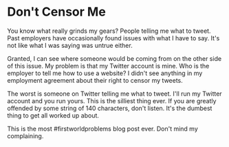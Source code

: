
# Don't Censor Me

You know what really grinds my gears? People telling me what to tweet. Past employers have occasionally found issues with what I have to say. It's not like what I was saying was untrue either.

Granted, I can see where someone would be coming from on the other side of this issue. My problem is that my Twitter account is mine. Who is the employer to tell me how to use a website? I didn't see anything in my employment agreement about their right to censor my tweets.

The worst is someone on Twitter telling me what to tweet. I'll run my Twitter account and you run yours. This is the silliest thing ever. If you are greatly offended by some string of 140 characters, don't listen. It's the dumbest thing to get all worked up about.

This is the most #firstworldproblems blog post ever. Don't mind my complaining.
